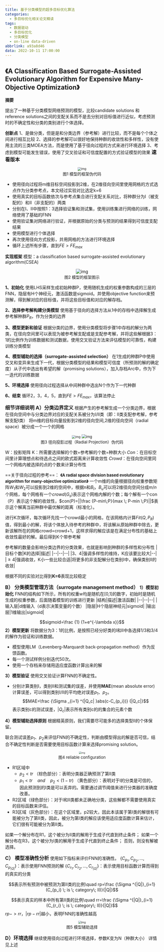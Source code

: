 ```yaml
---
title: 基于分类模型的超多目标优化算法
categories:
  - 多目标优化相关论文精读
tags:
  - 数据驱动
  - 多目标优化
  - 分类模型
  - on-line data-driven
abbrlink: a93a8d46
data: 2022-10-11 17:00:00
---
```

## 《A Classification Based Surrogate-Assisted Evolutionary Algorithm for Expensive Many-Objective Optimization》


**摘要**

提出了一种基于分类模型网络预测的模型，比较candidate solutions 和 reference solutions之间的支配关系而不是去分别对目标值进行近似，考虑预测时的不确定性和分类的类别进行个体选择。


**创新点**
1、是做分类，但是是和分类边界（参考解）进行比较，而不是每个个体之间进行相互比较
2、选择的参考解可以很好地保持种群的收敛性和多样性，没有使用主流的三类MOEA方法，而是使用了基于径向过程的方式来进行环境选择
3、考虑到模型可能发生错误，使用了交叉验证和可信度配置的方式验证模型的效果
<font size="3">**速看版本**</font>
<center><img src="/images/2022-10/framework-csea.jpg" alt="img" style="zoom:70%"  /></center>
<center><font size="2">图1 模型的框架伪代码</font></center>

* 使用径向过程将m维目标空间投影到2维，在2维径向空间里使用网格的方式选点作为分类参考点，本文经过实验对比选定k=6
* 使用真实的目标函数依次与参考点集合进行支配关系对比，将种群分为Ⅰ（被支配的）和Ⅱ（非支配的）两类
* 分别在Ⅰ、Ⅱ中按照1：3选择验证集和测试集，使用训练集进行网络的训练，网络使用了基础的FNN
* 使用验证集对网络进行验证，并根据原始的分类与预测的结果得到可信度支配结果
* 使用模型进行个体选择
* 再次使用径向方式投影，并用网格的方法进行环境选择
* 循环上述所有步骤，直到$FE > FE_{max}$


**实现框架**
模型：a classification based surrogate-assisted evolutionary algorithm(CSEA)
<center><img src="/images/2022-10/CSEA.jpg" alt="img"  /></center>
<center><font size="2">图2 模型的框架图示</font></center>


**1、初始化**
使用LHS采样生成初始种群P，使用随机生成的权重参数构成的三层的FNN，隐层有H个神经元，激活函数是sigmoid。并使用objective function来预测解，得到解对应的目标值，并将这些目标值和对应的解存档。

**2、选择参考解构建分类模型**
使用基于径向的选择方法从1中的存档中选择解生成参考解种群$P_R$，作为分类的边界

**3、模型更新和验证**
根据分类的边界，使用分类模型将步骤1中存档的解分为两类，在径向空间里可以表现为被参考解支配或是支配参考解，并将这些解根据3：1的比例作为训练数据和测试数据，使用交叉验证方法来评估模型的可靠性，构建训练分类模型

**4、模型辅助的选择（surrogate-assisted selection）**
在1生成的种群P中使用交叉和变异来生成下一代，根据分类模型的结果和模型可信度（所预测的解的确定度）从子代中选出有希望的解（promising solutions），加入存档Arc中，作为下一迭代的训练数据

**5、环境选择**
使用径向过程选择从中间种群中选出N个作为下一代种群

**6、结束**
循环2，3，4，5，直到$FE>FE_{max}$，该算法停止


<font size="3">**细节详细说明**</font>
<font size="3">**A）分类边界定义**</font>
根据产生的参考解生成一个分类边界，根据在径向空间中与分类边界对应的支配关系被分为Ⅰ/Ⅱ类（即：Ⅱ类支配参考解，参考解支配Ⅰ类）
将m维的目标向量投影到2维的径向空间,2维的径向空间（radial space）被分成一个一个的网格
<center class="half">
<img src="/images/2022-10/radial selection.jpg" alt="img" style="zoom:70%" />
<img src="/images/2022-10/radial grid.jpg" alt="img" style="zoom:85%" />
</center>

<center><font size="2">图3  径向投影过程（Radial Projection）伪代码</font></center>

W：投影矩阵
K：所需要选择解的个数=参考解的个数=种群大小
$Con$：在目标空间里计算理想点和待选点之间的欧式距离来计算收敛性
$Crowd$：在径向空间里同一个网格内被选择的点的个数来计算分布性

==关于径向过程的参考==： <font size="2">**《A radial space division based evolutionary algorithm for many-objective optimization》</font>**
一个m维的向量根据径向权重参数矩阵$W_1$和$W_2$可以投影到2维的空间中，根据n和$B_l$，$B_u$可以将2维径向空间分成$m/n$个网格，每个网格有一个$crowd(G_s)$表示这个网格内解的个数；每个解有一个con（P）表示这个解的收敛性，$con(P)=||\frac {P-min\;P}{max \; P-min \;P}||$表示这个解离当前种群中最优解的距离（标准化）。

进行K次循环，每次循环先找一个crowd最小的网格，在该网格内计算$Fit(Q,P_R)$值，得到最小的解，将该个体放入待参考的种群中，将该解从原始种群中除去，更新该解所在的网格crowd=crowd+1，这样求得的解应该是在满足分布性的基础上收敛性最好的解。最后得到K个带参考解

参考解的数量会影响分类边界的分类效果，也就是影响到种群的多样性和分布性
|目标个数|K的选择|描述|
|--|--|--|
|3、4|强调多样性的维持，K应该要比较大|--|
|$\geq 4$|强调收敛，K小一些比较合适|将更多的非支配解分在类别Ⅰ中，确保类别Ⅱ的收敛|


根据不同的实验对比得到**K=6**表现比较稳定

<font size="3">**B） 分类模型管理方法（surrogate management method）**</font>
**1）模型初始化**
FNN的结构如下所示，所有的权重w均是随机在[0,1]的数字，初始时是随机生成的权重参数，后面随着模型的训练进行更新
|结构|描述|激活函数|
|--|--|--|
|输入层|d维输入（d表示决策变量的个数）
|隐层|H个隐层神经元|sigmoid|
|输出层|1维输出|sigmoid|

$$sigmoid=\frac {1} {1+e^{-\lambda x}}$$
**2）模型更新**
将数据分为3：1的比例，是按照已经分好类的Ⅰ和Ⅱ中各选择1/3和3/4的解作为验证和训练数据。
* 模型使用LM（Levenberg-Marquardt back-propagation method）作为反馈函数。
* 每一个测试样例分别迭代50次。
* 使用一个存档来存储用适应度函数计算出来的解


**3）模型验证**
使用交叉验证计算FNN的不确定性。
* 分别计算类别Ⅰ，类别Ⅱ和测试集的误差，并使用**MAE**(mean absolute error)计算误差，可以得到类别Ⅰ/Ⅱ的平均绝对误差$p_1$、$p_2$。
$$MAE=\frac {\Sigma _{i=1} ^{|Q_c| }abs(c-C_{p_i})} {|Q_c|}$$
表示类别c的测试误差，$|Q_c|$表示所有类别c的的集合的元素个数

**4）模型辅助选择原则**
根据精英原则，我们需要尽可能多的选择类型Ⅱ的个体保留。

联合测试误差$p_1$、$p_2$来评估FNN的不确定性，判断由模型得出的解是否可信，结合不确定性判断是否需要使用目标函数计算来选择promising solution。

<center><img src="/images/2022-10/reliable configuration.jpg" alt="img" style="zoom:50%" /></center>
<center>
<font size="2">图4 reliable configuration</font>
</center>

* R1区域中
  * $p_2 < tr$ （棕色部分）：表明分类器正确预测了第Ⅱ类
  * $p_1<tr \quad and \quad  p_2 <(1-tr)$ （黄色部分）：表明对于Ⅰ的分类是可信的，因此预测到的Ⅰ类是可以丢弃的。需要通过调节阈值来进行分类器的准确度改善。
* R2区域（绿色部分）：对于Ⅰ和Ⅱ类都未正确地分类，这些解都不需要使用真实的目标函数来评估。
* R3区域（灰色部分）：在这个区域里，p2较大，因此本该属于第Ⅰ类的解很有可能被分为了第Ⅱ类，因此，被分为第Ⅰ类的解应该使用适应度函数计算来估计，它们很有可能被分为第Ⅱ类。

如果一个解分布在R1，这个被分为Ⅱ类的解用于生成子代直到终止条件；
如果一个解分布在R3，这个被分为Ⅰ类的解用于生成子代直到终止条件；
否则，则没有解被选择。
  

<font size="3">**C） 模型准确性分析**</font>
使用如下指标来评价FNN的准确性。
$\{ C_{p_1} ,C_{p_2} ,...,C_{p_{|Q|}} \}$：表示使用FNN预测的解
$\{ C_{r_1} ,C_{r_2} ,...,C_{r_{|Q|}} \}$：表示使用目标函数计算而得到的真实的分类

$$表示所有预测中被预测为第Ⅱ类的比例\quad rp=\frac {\Sigma ^{|Q|}_{i=1} (C_{p_i} \; is \; category\; Ⅱ)}{|Q|}$$

$$表示真实的样本中所有第Ⅱ类的比例\quad rr=\frac {\Sigma ^{|Q|}_{i=1} (C_{r_i} \; is \; category\; Ⅱ)}{|Q|}$$
$rp->rr$，$|rp-rr|$越小，表明FNN的准确性越高

<center><img src="/images/2022-10/1-4 模型辅助选择.jpg" alt="img" style="zoom:60%" /></center>
<center>
<font size="2">图5 模型辅助选择</font>
</center>

<font size="3">**D）环境选择**</font>
继续使用径向过程进行环境选择，参数K变为N（种群大小）
详情见上述